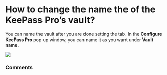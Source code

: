 # How to change the name the of the KeePass Pro’s vault?

<p class="no-margin">You can name the vault after you are done setting the tab. In the <b>Configure KeePass Pro</b> pop up window, you can name it as you want under <b>Vault name.</b></p>
<p class="no-margin"></p>
<div class="intercom-container"><img src="https://teams-pro.intercom-attachments-1.com/i/o/664841407/856547aedbd316024bcdcf26/how_to_change_the_name_the_of_the_keepass_pros_vault.png"></div>

### Comments

<Commentaire />
